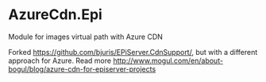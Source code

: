 # AzureCdn.Epi
Module for images virtual path with Azure CDN

Forked https://github.com/bjuris/EPiServer.CdnSupport/, but with a different approach for Azure. Read more http://www.mogul.com/en/about-bogul/blog/azure-cdn-for-episerver-projects
